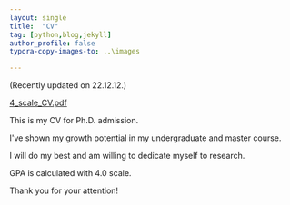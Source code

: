 ```yaml
---
layout: single
title:  "CV"
tag: [python,blog,jekyll]
author_profile: false
typora-copy-images-to: ..\images

---
```

(Recently updated on 22.12.12.)

 [4_scale_CV.pdf](..\materials\4_scale_CV.pdf) 

This is my CV for Ph.D. admission.

I've shown my growth potential in my undergraduate and master course.

I will do my best and am willing to dedicate myself to research.

GPA is calculated with 4.0 scale.

Thank you for your attention!